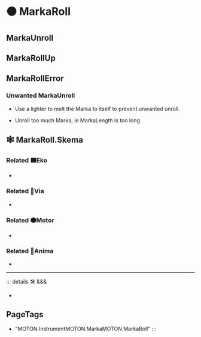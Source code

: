 # 🟠 <motor>MarkaRoll</motor>

## MarkaUnroll

## MarkaRollUp

## MarkaRollError

### Unwanted MarkaUnroll

- Use a lighter to melt the Marka to itself to prevent unwanted unroll.

- Unroll too much Marka, ie MarkaLength is too long.

## 🕸 MarkaRoll.Skema

### Related 🟩<ekos>Eko</ekos>

-

### Related 🔻<via>Via</via>

-

### Related 🟠<motor>Motor</motor>

-

### Related 💜<anima>Anima</anima>

-

---

<!-- =================================================== -->
<!-- =================================================== -->
<!-- =================================================== -->
<!-- =================================================== -->
<!-- =================================================== -->
::: details 🛠 <dev>&&&</dev>

-

<h2>PageTags</h2>

- "MOTON.InstrumentMOTON.MarkaMOTON.MarkaRoll"
:::

